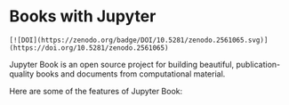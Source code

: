 # Books with Jupyter

```{only} html
[![DOI](https://zenodo.org/badge/DOI/10.5281/zenodo.2561065.svg)](https://doi.org/10.5281/zenodo.2561065)
```

Jupyter Book is an open source project for building beautiful,
publication-quality books and documents from computational material.

Here are some of the features of Jupyter Book:
